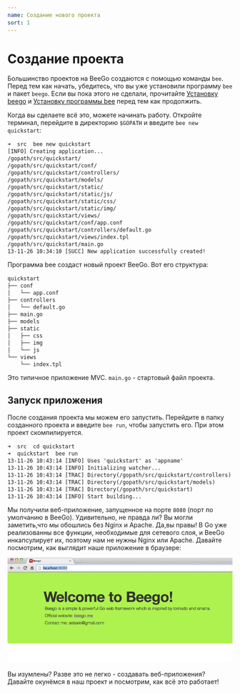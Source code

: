 ```yaml
---
name: Создание нового проекта
sort: 1
---
```


# Создание проекта

Большинство проектов на BeeGo создаются с помощью команды `bee`. Перед тем как начать, убедитесь, что вы уже установили программу `bee` и пакет `beego`. Если вы пока этого не сделали, прочитайте [Установку beego](../install) и [Установку программы bee](../install/bee.md) перед тем как продолжить.

Когда вы сделаете всё это, можете начинать работу. Откройте терминал, перейдите в директорию `$GOPATH` и введите  `bee new quickstart`:

	➜  src  bee new quickstart
	[INFO] Creating application...
	/gopath/src/quickstart/
	/gopath/src/quickstart/conf/
	/gopath/src/quickstart/controllers/
	/gopath/src/quickstart/models/
	/gopath/src/quickstart/static/
	/gopath/src/quickstart/static/js/
	/gopath/src/quickstart/static/css/
	/gopath/src/quickstart/static/img/
	/gopath/src/quickstart/views/
	/gopath/src/quickstart/conf/app.conf
	/gopath/src/quickstart/controllers/default.go
	/gopath/src/quickstart/views/index.tpl
	/gopath/src/quickstart/main.go
	13-11-26 10:34:10 [SUCC] New application successfully created!
	
Программа bee создаст новый проект BeeGo. Вот его структура:

	quickstart
	├── conf
	│   └── app.conf
	├── controllers
	│   └── default.go
	├── main.go
	├── models
	├── static
	│   ├── css
	│   ├── img
	│   └── js
	└── views
	    └── index.tpl	

Это типичное приложение MVC. `main.go` - стартовый файл проекта.

## Запуск приложения

После создания проекта мы можем его запустить. Перейдите в папку созданного проекта и введите `bee run`, чтобы запустить его. При этом проект скомпилируется.

	➜  src  cd quickstart
	➜  quickstart  bee run
	13-11-26 10:43:14 [INFO] Uses 'quickstart' as 'appname'
	13-11-26 10:43:14 [INFO] Initializing watcher...
	13-11-26 10:43:14 [TRAC] Directory(/gopath/src/quickstart/controllers)
	13-11-26 10:43:14 [TRAC] Directory(/gopath/src/quickstart/models)
	13-11-26 10:43:14 [TRAC] Directory(/gopath/src/quickstart)
	13-11-26 10:43:14 [INFO] Start building...

Мы получили веб-приложение, запущенное на порте `8080` (порт по умолчанию в BeeGo). Удивительно, не правда ли? Вы могли заметить,что мы обошлись без Nginx и Apache. Да,вы правы! В Go уже реализованны все функции, необходимые для сетевого слоя, и BeeGo инкапсулирует их, поэтому нам не нужны Nginx или Apache. Давайте посмотрим, как выглядит наше приложение в браузере:

![](../images/beerun.png)

Вы изумлены? Разве это не легко - создавать веб-приложения? Давайте окунёмся в наш проект и посмотрим, как всё это работает!
